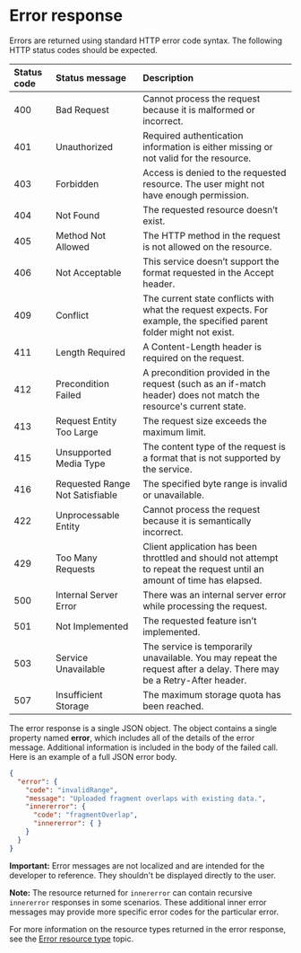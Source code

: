 # Error response

Errors are returned using standard HTTP error code syntax. The following
HTTP status codes should be expected.

| Status code | Status message                  | Description                                                                                                             |
|:------------|:--------------------------------|:------------------------------------------------------------------------------------------------------------------------|
| 400         | Bad Request                     | Cannot process the request because it is malformed or incorrect.                                                        |
| 401         | Unauthorized                    | Required authentication information is either missing or not valid for the resource.                                    |
| 403         | Forbidden                       | Access is denied to the requested resource. The user might not have enough permission.                                  |
| 404         | Not Found                       | The requested resource doesn’t exist.                                                                                   |
| 405         | Method Not Allowed              | The HTTP method in the request is not allowed on the resource.                                                          |
| 406         | Not Acceptable                  | This service doesn’t support the format requested in the Accept header.                                                 |
| 409         | Conflict                        | The current state conflicts with what the request expects. For example, the specified parent folder might not exist.    |
| 411         | Length Required                 | A Content-Length header is required on the request.                                                                     |
| 412         | Precondition Failed             | A precondition provided in the request (such as an if-match header) does not match the resource's current state.        |
| 413         | Request Entity Too Large        | The request size exceeds the maximum limit.                                                                             |
| 415         | Unsupported Media Type          | The content type of the request is a format that is not supported by the service.                                       |
| 416         | Requested Range Not Satisfiable | The specified byte range is invalid or unavailable.                                                                     |
| 422         | Unprocessable Entity            | Cannot process the request because it is semantically incorrect.                                                        |
| 429         | Too Many Requests               | Client application has been throttled and should not attempt to repeat the request until an amount of time has elapsed. |
| 500         | Internal Server Error           | There was an internal server error while processing the request.                                                        |
| 501         | Not Implemented                 | The requested feature isn’t implemented.                                                                                |
| 503         | Service Unavailable             | The service is temporarily unavailable. You may repeat the request after a delay. There may be a Retry-After header.    |
| 507         | Insufficient Storage            | The maximum storage quota has been reached.                                                                             |

The error response is a single JSON object. The object contains a single
property named **error**, which includes all of the details of the error message.
Additional information is included in the body of the failed call. Here is an example
of a full JSON error body.

<!-- { "blockType": "example", "@odata.type": "oneDrive.error", "expectError": true, "name": "example-error-response"} -->
```json
{
  "error": {
    "code": "invalidRange",
    "message": "Uploaded fragment overlaps with existing data.",
    "innererror": {
      "code": "fragmentOverlap",
      "innererror": { }
    }
  }
}
```

**Important:** Error messages are not localized and are intended for the developer
to reference. They shouldn't be displayed directly to the user.

**Note:** The resource returned for `innererror` can contain recursive
`innererror` responses in some scenarios. These additional inner error messages
may provide more specific error codes for the particular error.

For more information on the resource types returned in the error response, see
the [Error resource type](../resources/error.md) topic.

<!-- {
  "type": "#page.annotation",
  "description": "Understand the error format for the OneDrive API and error codes.",
  "keywords": "error response, error, error codes, innererror, message, code",
  "section": "documentation",
  "tocPath": "Misc/Error Responses"
} -->
